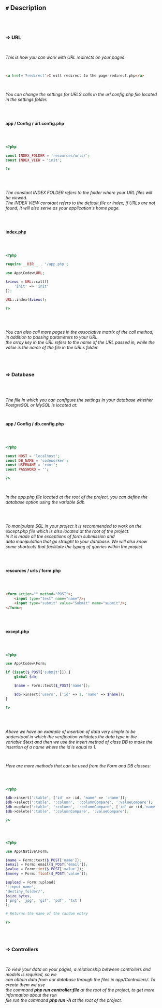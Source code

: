 ## `#` Description

<br>
<br>

### => URL

<br>

_This is how you can work with URL redirects on your pages_

<br>

```html
<a href='?redirect'>I will redirect to the page redirect.php</a>
```
<br>

_You can change the settings for URLS calls in the url.config.php file located in the settings folder._

<br>
<br>

__app / Config / url.config.php__

<br>
<br>

```php
<?php

const INDEX_FOLDER = 'resources/urls/';
const INDEX_VIEW = 'init';

?>
```

<br>
<br>

_The constant INDEX FOLDER refers to the folder where your URL files will be viewed._<br>_The INDEX VIEW constant refers to the default file or index, if URLs are not found, it will also serve as your application's home page._

<br>
<br>

__index.php__

<br>
<br>

```php
<?php

require __DIR__ . '/app.php';

use App\Codew\URL;

$views = URL::call([
    'init' => 'init'
]);

URL::index($views);

?>
```

<br>
<br>

_You can also call more pages in the associative matrix of the call method,<br>
in addition to passing parameters to your URL. <br> the array key in the URL refers 
to the name of the URL passed in, while the value is the 
name of the file in the URLs folder._

<br>
<br>

### => Database

<br>
<br>

_The file in which you can configure the settings in your
database whether PostgreSQL or MySQL is located at:_

<br>

__app / Config / db.config.php__

<br>
<br>

```php
<?php

const HOST = 'localhost';
const DB_NAME = 'codeworker';
const USERNAME = 'root';
const PASSWORD = '';

?>
```

<br>

_In the app.php file located at the root of the project, 
you can define the database option using the variable $db._

<br>
<br>

_To manipulate SQL in your project it is recommended to work on the except.php file 
which is also located at the root of the project.<br>
In it is made all the exceptions of form submission and <br>data manipulation that go 
straight to your database. We will also know some shortcuts that facilitate the typing of 
queries within the project._

<br>
<br>

__resources / urls / form.php__

<br>
<br>

```html
<form action="" method="POST">;
    <input type="text" name="name"/>;
    <input type="submit" value="Submit" name="submit"/>;
</form>;
```

<br>
<br>

__except.php__

<br>
<br>

```php
<?php

use App\Codew\Form;

if (isset($_POST['submit'])) {
    global $db;

    $name = Form::text($_POST['name']);

    $db->insert('users', ['id' => 1, 'name' => $name]);
}

?>
```

<br>
<br>

_Above we have an example of insertion of data very simple to be understood
in which the verification validates the data type in the<br>
variable $text and then we use the insert method of 
class DB to make the insertion of a name where the id is equal to 1._

<br>

_Here are more methods that can be used from the Form and DB classes:_

<br>
<br>

```php
<?php

$db->insert(':table', ['id' => :id, 'name' => ':name']);
$db->select(':table', ':column', ':columnCompare', ':valueCompare');
$db->update(':table', ':column', ':columnCompare', ['id' => :id,'name' => ':name']);
$db->delete(':table', ':columnCompare', ':valueCompare');

?>
```

<br>

```php

<?php

use App\Native\Form;

$name = Form::text($_POST['name']);                                     # Sanitize text
$email = Form::email($_POST['email']);                                   # Validate e-mail
$value = Form::int($_POST['value']);                                        # Validate integers
$money = Form::float($_POST['value']);                                   # Validate floats

$upload = Form::upload(
':input_name', 
'destiny_folder/', 
$size_bytes, 
['png', 'jpg', 'gif', 'pdf', 'txt']
);

# Returns the name of the random entry

?>
```

<br>
<br>

### => Controllers

<br>

_To view your data on your pages, a relationship between controllers 
and models is required, so we <br>can obtain data from our
database through the files in app/Controllers/.
To create them we use <br>the command __php run controller:file__
at the root of the project, to get more information about 
the run <br>file run the command __php run -h__ at the root of the project._